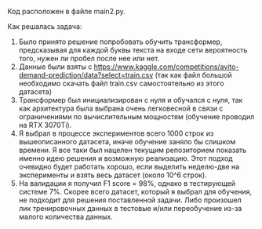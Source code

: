 Код расположен в файле main2.py.

Как решалась задача:
1. Было принято решение попробовать обучить трансформер, предсказывая для каждой буквы текста на входе сети вероятность того, нужен ли пробел после нее или нет.
2. Данные были взяты с https://www.kaggle.com/competitions/avito-demand-prediction/data?select=train.csv (так как файл большой необходимо скачать файл train.csv самостоятельно из этого датасета)
3. Трансформер был инициализирован с нуля и обучался с нуля, так как архитектура была выбрана очень легковесной в связи с ограничениями по вычислительным мощностям (обучение проводил на RTX 3070Ti).
4. Я выбрал в процессе экспериментов всего 1000 строк из вышеописанного датасета, иначе обучение заняло бы слишком времени. Я все таки был нацелен текущим репозиторием показать именно идею решения и возможную реализацию. Этот подход очевидно будет работать хорошо, если выделить неделю-две на эксперименты и взять весь датасет (около 10^6 строк).
5. На валидации я получил F1 score = 98%, однако в тестирующей системе 7%. Скорее всего датасет, который я выбрал для обучения, не подходит для решения поставленной задачи. Либо произошел лик тренировочных данных в тестовые и/или переобучение из-за малого количества данных.
